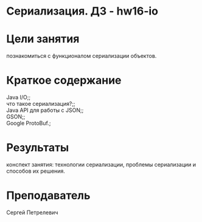 # Сериализация. ДЗ - hw16-io

# Цели занятия
познакомиться с функционалом сериализации объектов.

# Краткое содержание
Java I/O;;<br/>
что такое сериализация?;;<br/>
Java API для работы с JSON;;<br/>
GSON;;<br/>
Google ProtoBuf.;<br/>

# Результаты
конспект занятия: технологии сериализации, проблемы сериализации и способов их решения.

# Преподаватель
Сергей Петрелевич